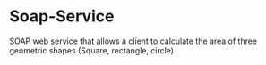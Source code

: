 # Soap-Service
 SOAP web service that allows a client to calculate the area of three geometric shapes (Square, rectangle, circle)
